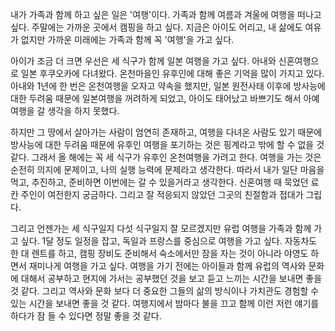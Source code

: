 <span style="font-family:AppleSDGothicNeo-Regular;">내가</span> <span style="font-family:AppleSDGothicNeo-Regular;">가족과</span> <span style="font-family:AppleSDGothicNeo-Regular;">함께</span> <span style="font-family:AppleSDGothicNeo-Regular;">하고</span> <span style="font-family:AppleSDGothicNeo-Regular;">싶은</span> <span style="font-family:AppleSDGothicNeo-Regular;">일은</span> '<span style="font-family:AppleSDGothicNeo-Regular;">여행</span>'<span style="font-family:AppleSDGothicNeo-Regular;">이다</span>. <span style="font-family:AppleSDGothicNeo-Regular;">가족과</span> <span style="font-family:AppleSDGothicNeo-Regular;">함께</span> <span style="font-family:AppleSDGothicNeo-Regular;">여름과</span> <span style="font-family:AppleSDGothicNeo-Regular;">겨울에</span> <span style="font-family:AppleSDGothicNeo-Regular;">여행을</span> <span style="font-family:AppleSDGothicNeo-Regular;">떠나고</span> <span style="font-family:AppleSDGothicNeo-Regular;">싶다</span>. <span style="font-family:AppleSDGothicNeo-Regular;">주말에는</span> <span style="font-family:AppleSDGothicNeo-Regular;">가까운</span> <span style="font-family:AppleSDGothicNeo-Regular;">곳에서</span> <span style="font-family:AppleSDGothicNeo-Regular;">캠핑을</span> <span style="font-family:AppleSDGothicNeo-Regular;">하고</span> <span style="font-family:AppleSDGothicNeo-Regular;">싶다</span>. <span style="font-family:AppleSDGothicNeo-Regular;">지금은</span> <span style="font-family:AppleSDGothicNeo-Regular;">아이도</span> <span style="font-family:AppleSDGothicNeo-Regular;">어리고</span>, <span style="font-family:AppleSDGothicNeo-Regular;">내</span> <span style="font-family:AppleSDGothicNeo-Regular;">삶에도</span> <span style="font-family:AppleSDGothicNeo-Regular;">여유가</span> <span style="font-family:AppleSDGothicNeo-Regular;">없지만</span> <span style="font-family:AppleSDGothicNeo-Regular;">가까운</span> <span style="font-family:AppleSDGothicNeo-Regular;">미래에는</span> <span style="font-family:AppleSDGothicNeo-Regular;">가족과</span> <span style="font-family:AppleSDGothicNeo-Regular;">함께</span> <span style="font-family:AppleSDGothicNeo-Regular;">꼭</span> '<span style="font-family:AppleSDGothicNeo-Regular;">여행</span>'<span style="font-family:AppleSDGothicNeo-Regular;">을</span> <span style="font-family:AppleSDGothicNeo-Regular;">가고</span> <span style="font-family:AppleSDGothicNeo-Regular;">싶다</span>.

<span style="font-family:AppleSDGothicNeo-Regular;">아이가</span> <span style="font-family:AppleSDGothicNeo-Regular;">조금</span> <span style="font-family:AppleSDGothicNeo-Regular;">더</span> <span style="font-family:AppleSDGothicNeo-Regular;">크면</span> <span style="font-family:AppleSDGothicNeo-Regular;">우선은</span> <span style="font-family:AppleSDGothicNeo-Regular;">세</span> <span style="font-family:AppleSDGothicNeo-Regular;">식구가</span> <span style="font-family:AppleSDGothicNeo-Regular;">함께</span> <span style="font-family:AppleSDGothicNeo-Regular;">일본</span> <span style="font-family:AppleSDGothicNeo-Regular;">여행을</span> <span style="font-family:AppleSDGothicNeo-Regular;">가고</span> <span style="font-family:AppleSDGothicNeo-Regular;">싶다</span>. <span style="font-family:AppleSDGothicNeo-Regular;">아내와</span> <span style="font-family:AppleSDGothicNeo-Regular;">신혼여행으로</span> <span style="font-family:AppleSDGothicNeo-Regular;">일본</span> <span style="font-family:AppleSDGothicNeo-Regular;">후쿠오카에</span> <span style="font-family:AppleSDGothicNeo-Regular;">다녀왔다</span>. <span style="font-family:AppleSDGothicNeo-Regular;">온천마을인</span> <span style="font-family:AppleSDGothicNeo-Regular;">유후인에</span> <span style="font-family:AppleSDGothicNeo-Regular;">대해</span> <span style="font-family:AppleSDGothicNeo-Regular;">좋은</span> <span style="font-family:AppleSDGothicNeo-Regular;">기억을</span> <span style="font-family:AppleSDGothicNeo-Regular;">많이</span> <span style="font-family:AppleSDGothicNeo-Regular;">가지고</span> <span style="font-family:AppleSDGothicNeo-Regular;">있다</span>. <span style="font-family:AppleSDGothicNeo-Regular;">아내와</span> 1<span style="font-family:AppleSDGothicNeo-Regular;">년에</span> <span style="font-family:AppleSDGothicNeo-Regular;">한</span> <span style="font-family:AppleSDGothicNeo-Regular;">번은</span> <span style="font-family:AppleSDGothicNeo-Regular;">온천여행을</span> <span style="font-family:AppleSDGothicNeo-Regular;">오자고</span> <span style="font-family:AppleSDGothicNeo-Regular;">약속을</span> <span style="font-family:AppleSDGothicNeo-Regular;">했지만</span>, <span style="font-family:AppleSDGothicNeo-Regular;">일본</span> <span style="font-family:AppleSDGothicNeo-Regular;">원전사태</span> <span style="font-family:AppleSDGothicNeo-Regular;">이후에</span> <span style="font-family:AppleSDGothicNeo-Regular;">방사능에</span> <span style="font-family:AppleSDGothicNeo-Regular;">대한</span> <span style="font-family:AppleSDGothicNeo-Regular;">두려움</span> <span style="font-family:AppleSDGothicNeo-Regular;">때문에</span> <span style="font-family:AppleSDGothicNeo-Regular;">일본여행을</span> <span style="font-family:AppleSDGothicNeo-Regular;">꺼려하게</span> <span style="font-family:AppleSDGothicNeo-Regular;">되었고</span>, <span style="font-family:AppleSDGothicNeo-Regular;">아이도</span> <span style="font-family:AppleSDGothicNeo-Regular;">태어났고</span> <span style="font-family:AppleSDGothicNeo-Regular;">바쁘기도</span> <span style="font-family:AppleSDGothicNeo-Regular;">해서</span> <span style="font-family:AppleSDGothicNeo-Regular;">아예</span> <span style="font-family:AppleSDGothicNeo-Regular;">여행을</span> <span style="font-family:AppleSDGothicNeo-Regular;">갈</span> <span style="font-family:AppleSDGothicNeo-Regular;">생각을</span> <span style="font-family:AppleSDGothicNeo-Regular;">하지</span> <span style="font-family:AppleSDGothicNeo-Regular;">못했다</span>.

<span style="font-family:AppleSDGothicNeo-Regular;">하지만</span> <span style="font-family:AppleSDGothicNeo-Regular;">그</span> <span style="font-family:AppleSDGothicNeo-Regular;">땅에서</span> <span style="font-family:AppleSDGothicNeo-Regular;">살아가는</span> <span style="font-family:AppleSDGothicNeo-Regular;">사람이</span> <span style="font-family:AppleSDGothicNeo-Regular;">엄연히</span> <span style="font-family:AppleSDGothicNeo-Regular;">존재하고</span>, <span style="font-family:AppleSDGothicNeo-Regular;">여행을</span> <span style="font-family:AppleSDGothicNeo-Regular;">다녀온</span> <span style="font-family:AppleSDGothicNeo-Regular;">사람도</span> <span style="font-family:AppleSDGothicNeo-Regular;">있기</span> <span style="font-family:AppleSDGothicNeo-Regular;">때문에</span> <span style="font-family:AppleSDGothicNeo-Regular;">방사능에</span> <span style="font-family:AppleSDGothicNeo-Regular;">대한</span> <span style="font-family:AppleSDGothicNeo-Regular;">두려움</span> <span style="font-family:AppleSDGothicNeo-Regular;">때문에</span> <span style="font-family:AppleSDGothicNeo-Regular;">유후인</span> <span style="font-family:AppleSDGothicNeo-Regular;">여행을</span> <span style="font-family:AppleSDGothicNeo-Regular;">포기하는</span> <span style="font-family:AppleSDGothicNeo-Regular;">것은</span> <span style="font-family:AppleSDGothicNeo-Regular;">핑계라고</span> <span style="font-family:AppleSDGothicNeo-Regular;">밖에</span> <span style="font-family:AppleSDGothicNeo-Regular;">할</span> <span style="font-family:AppleSDGothicNeo-Regular;">수</span> <span style="font-family:AppleSDGothicNeo-Regular;">없을</span> <span style="font-family:AppleSDGothicNeo-Regular;">것</span> <span style="font-family:AppleSDGothicNeo-Regular;">같다</span>. <span style="font-family:AppleSDGothicNeo-Regular;">그래서</span> <span style="font-family:AppleSDGothicNeo-Regular;">올</span> <span style="font-family:AppleSDGothicNeo-Regular;">해에는</span> <span style="font-family:AppleSDGothicNeo-Regular;">꼭</span> <span style="font-family:AppleSDGothicNeo-Regular;">세</span> <span style="font-family:AppleSDGothicNeo-Regular;">식구가</span> <span style="font-family:AppleSDGothicNeo-Regular;">유후인</span> <span style="font-family:AppleSDGothicNeo-Regular;">온천여행을</span> <span style="font-family:AppleSDGothicNeo-Regular;">가려고</span> <span style="font-family:AppleSDGothicNeo-Regular;">한다</span>. <span style="font-family:AppleSDGothicNeo-Regular;">여행을</span> <span style="font-family:AppleSDGothicNeo-Regular;">가는</span> <span style="font-family:AppleSDGothicNeo-Regular;">것은</span> <span style="font-family:AppleSDGothicNeo-Regular;">순전히</span> <span style="font-family:AppleSDGothicNeo-Regular;">의지에</span> <span style="font-family:AppleSDGothicNeo-Regular;">문제이고</span>, <span style="font-family:AppleSDGothicNeo-Regular;">나의</span> <span style="font-family:AppleSDGothicNeo-Regular;">실행</span> <span style="font-family:AppleSDGothicNeo-Regular;">능력에</span> <span style="font-family:AppleSDGothicNeo-Regular;">문제라고</span> <span style="font-family:AppleSDGothicNeo-Regular;">생각한다</span>. <span style="font-family:AppleSDGothicNeo-Regular;">따라서</span> <span style="font-family:AppleSDGothicNeo-Regular;">내가</span> <span style="font-family:AppleSDGothicNeo-Regular;">일단</span> <span style="font-family:AppleSDGothicNeo-Regular;">마음을</span> <span style="font-family:AppleSDGothicNeo-Regular;">먹고</span>, <span style="font-family:AppleSDGothicNeo-Regular;">추진하고</span>, <span style="font-family:AppleSDGothicNeo-Regular;">준비하면</span> <span style="font-family:AppleSDGothicNeo-Regular;">이번에는</span> <span style="font-family:AppleSDGothicNeo-Regular;">갈</span> <span style="font-family:AppleSDGothicNeo-Regular;">수</span> <span style="font-family:AppleSDGothicNeo-Regular;">있을거라고</span> <span style="font-family:AppleSDGothicNeo-Regular;">생각한다</span>. <span style="font-family:AppleSDGothicNeo-Regular;">신혼여행</span> <span style="font-family:AppleSDGothicNeo-Regular;">때</span> <span style="font-family:AppleSDGothicNeo-Regular;">묵었던</span> <span style="font-family:AppleSDGothicNeo-Regular;">료칸</span> <span style="font-family:AppleSDGothicNeo-Regular;">주인이</span> <span style="font-family:AppleSDGothicNeo-Regular;">여전한지</span> <span style="font-family:AppleSDGothicNeo-Regular;">궁금하다</span>. <span style="font-family:AppleSDGothicNeo-Regular;">그리고</span> <span style="font-family:AppleSDGothicNeo-Regular;">잘</span> <span style="font-family:AppleSDGothicNeo-Regular;">적응되지</span> <span style="font-family:AppleSDGothicNeo-Regular;">않았던</span> <span style="font-family:AppleSDGothicNeo-Regular;">그곳의</span> <span style="font-family:AppleSDGothicNeo-Regular;">친절함과</span> <span style="font-family:AppleSDGothicNeo-Regular;">접대가</span> <span style="font-family:AppleSDGothicNeo-Regular;">그립다</span>.

<span style="font-family:AppleSDGothicNeo-Regular;">그리고</span> <span style="font-family:AppleSDGothicNeo-Regular;">언젠가는</span> <span style="font-family:AppleSDGothicNeo-Regular;">세</span> <span style="font-family:AppleSDGothicNeo-Regular;">식구일지</span> <span style="font-family:AppleSDGothicNeo-Regular;">다섯</span> <span style="font-family:AppleSDGothicNeo-Regular;">식구일지</span> <span style="font-family:AppleSDGothicNeo-Regular;">잘</span> <span style="font-family:AppleSDGothicNeo-Regular;">모르겠지만</span> <span style="font-family:AppleSDGothicNeo-Regular;">유럽</span> <span style="font-family:AppleSDGothicNeo-Regular;">여행을</span> <span style="font-family:AppleSDGothicNeo-Regular;">가족과</span> <span style="font-family:AppleSDGothicNeo-Regular;">함께</span> <span style="font-family:AppleSDGothicNeo-Regular;">가고</span> <span style="font-family:AppleSDGothicNeo-Regular;">싶다</span>. 1<span style="font-family:AppleSDGothicNeo-Regular;">달</span> <span style="font-family:AppleSDGothicNeo-Regular;">정도</span> <span style="font-family:AppleSDGothicNeo-Regular;">일정을</span> <span style="font-family:AppleSDGothicNeo-Regular;">잡고</span>, <span style="font-family:AppleSDGothicNeo-Regular;">독일과</span> <span style="font-family:AppleSDGothicNeo-Regular;">프랑스를</span> <span style="font-family:AppleSDGothicNeo-Regular;">중심으로</span> <span style="font-family:AppleSDGothicNeo-Regular;">여행을</span> <span style="font-family:AppleSDGothicNeo-Regular;">가고</span> <span style="font-family:AppleSDGothicNeo-Regular;">싶다</span>. <span style="font-family:AppleSDGothicNeo-Regular;">자동차도</span> <span style="font-family:AppleSDGothicNeo-Regular;">한</span> <span style="font-family:AppleSDGothicNeo-Regular;">대</span> <span style="font-family:AppleSDGothicNeo-Regular;">렌트를</span> <span style="font-family:AppleSDGothicNeo-Regular;">하고</span>, <span style="font-family:AppleSDGothicNeo-Regular;">캠핑</span> <span style="font-family:AppleSDGothicNeo-Regular;">장비도</span> <span style="font-family:AppleSDGothicNeo-Regular;">준비해서</span> <span style="font-family:AppleSDGothicNeo-Regular;">숙소에서만</span> <span style="font-family:AppleSDGothicNeo-Regular;">잠을</span> <span style="font-family:AppleSDGothicNeo-Regular;">자는</span> <span style="font-family:AppleSDGothicNeo-Regular;">것이</span> <span style="font-family:AppleSDGothicNeo-Regular;">아니라</span> <span style="font-family:AppleSDGothicNeo-Regular;">야영도</span> <span style="font-family:AppleSDGothicNeo-Regular;">하면서</span> <span style="font-family:AppleSDGothicNeo-Regular;">재미나게</span> <span style="font-family:AppleSDGothicNeo-Regular;">여행을</span> <span style="font-family:AppleSDGothicNeo-Regular;">가고</span> <span style="font-family:AppleSDGothicNeo-Regular;">싶다</span>. <span style="font-family:AppleSDGothicNeo-Regular;">여행을</span> <span style="font-family:AppleSDGothicNeo-Regular;">가기</span> <span style="font-family:AppleSDGothicNeo-Regular;">전에는</span> <span style="font-family:AppleSDGothicNeo-Regular;">아이들과</span> <span style="font-family:AppleSDGothicNeo-Regular;">함께</span> <span style="font-family:AppleSDGothicNeo-Regular;">유럽의</span> <span style="font-family:AppleSDGothicNeo-Regular;">역사와</span> <span style="font-family:AppleSDGothicNeo-Regular;">문화에</span> <span style="font-family:AppleSDGothicNeo-Regular;">대해서</span> <span style="font-family:AppleSDGothicNeo-Regular;">공부하고</span> <span style="font-family:AppleSDGothicNeo-Regular;">현지에</span> <span style="font-family:AppleSDGothicNeo-Regular;">가서는</span> <span style="font-family:AppleSDGothicNeo-Regular;">공부했던</span> <span style="font-family:AppleSDGothicNeo-Regular;">것을</span> <span style="font-family:AppleSDGothicNeo-Regular;">보고</span> <span style="font-family:AppleSDGothicNeo-Regular;">듣고</span> <span style="font-family:AppleSDGothicNeo-Regular;">느끼는</span> <span style="font-family:AppleSDGothicNeo-Regular;">시간을</span> <span style="font-family:AppleSDGothicNeo-Regular;">보내면</span> <span style="font-family:AppleSDGothicNeo-Regular;">좋을</span> <span style="font-family:AppleSDGothicNeo-Regular;">것</span> <span style="font-family:AppleSDGothicNeo-Regular;">같다</span>. <span style="font-family:AppleSDGothicNeo-Regular;">그리고</span> <span style="font-family:AppleSDGothicNeo-Regular;">역사와</span> <span style="font-family:AppleSDGothicNeo-Regular;">문화</span> <span style="font-family:AppleSDGothicNeo-Regular;">보다</span> <span style="font-family:AppleSDGothicNeo-Regular;">더</span> <span style="font-family:AppleSDGothicNeo-Regular;">중요한</span> <span style="font-family:AppleSDGothicNeo-Regular;">그들의</span> <span style="font-family:AppleSDGothicNeo-Regular;">삶의</span> <span style="font-family:AppleSDGothicNeo-Regular;">방식이나</span> <span style="font-family:AppleSDGothicNeo-Regular;">가치관도</span> <span style="font-family:AppleSDGothicNeo-Regular;">경험할</span> <span style="font-family:AppleSDGothicNeo-Regular;">수</span> <span style="font-family:AppleSDGothicNeo-Regular;">있는</span> <span style="font-family:AppleSDGothicNeo-Regular;">시간을</span> <span style="font-family:AppleSDGothicNeo-Regular;">보내면</span> <span style="font-family:AppleSDGothicNeo-Regular;">좋을</span> <span style="font-family:AppleSDGothicNeo-Regular;">것</span> <span style="font-family:AppleSDGothicNeo-Regular;">같다</span>. <span style="font-family:AppleSDGothicNeo-Regular;">여행지에서</span> <span style="font-family:AppleSDGothicNeo-Regular;">밤마다</span> <span style="font-family:AppleSDGothicNeo-Regular;">불을</span> <span style="font-family:AppleSDGothicNeo-Regular;">끄고</span> <span style="font-family:AppleSDGothicNeo-Regular;">함께</span> <span style="font-family:AppleSDGothicNeo-Regular;">이런</span> <span style="font-family:AppleSDGothicNeo-Regular;">저런</span> <span style="font-family:AppleSDGothicNeo-Regular;">얘기를</span> <span style="font-family:AppleSDGothicNeo-Regular;">하다가</span> <span style="font-family:AppleSDGothicNeo-Regular;">잠</span> <span style="font-family:AppleSDGothicNeo-Regular;">들</span> <span style="font-family:AppleSDGothicNeo-Regular;">수</span> <span style="font-family:AppleSDGothicNeo-Regular;">있다면</span> <span style="font-family:AppleSDGothicNeo-Regular;">정말</span> <span style="font-family:AppleSDGothicNeo-Regular;">좋을</span> <span style="font-family:AppleSDGothicNeo-Regular;">것</span> <span style="font-family:AppleSDGothicNeo-Regular;">같다</span>.